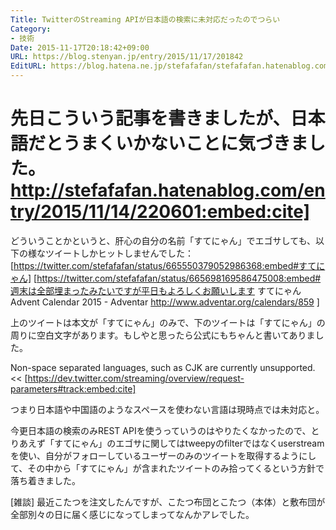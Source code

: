 ```yaml
---
Title: TwitterのStreaming APIが日本語の検索に未対応だったのでつらい
Category:
- 技術
Date: 2015-11-17T20:18:42+09:00
URL: https://blog.stenyan.jp/entry/2015/11/17/201842
EditURL: https://blog.hatena.ne.jp/stefafafan/stefafafan.hatenablog.com/atom/entry/6653586347145587706
---
```


先日こういう記事を書きましたが、日本語だとうまくいかないことに気づきました。
http://stefafafan.hatenablog.com/entry/2015/11/14/220601:embed:cite]
====

どういうことかというと、肝心の自分の名前「すてにゃん」でエゴサしても、以下の様なツイートしかヒットしませんでした：
[https://twitter.com/stefafafan/status/665550379052986368:embed#すてにゃん]
[https://twitter.com/stefafafan/status/665698169586475008:embed#週末は全部埋まったみたいですが平日もよろしくお願いします  すてにゃん Advent Calendar 2015 - Adventar http://www.adventar.org/calendars/859 ]

上のツイートは本文が「すてにゃん」のみで、下のツイートは「すてにゃん」の周りに空白文字があります。もしやと思ったら公式にもちゃんと書いてありました。
>>
Non-space separated languages, such as CJK are currently unsupported.
<<
[https://dev.twitter.com/streaming/overview/request-parameters#track:embed:cite]

つまり日本語や中国語のようなスペースを使わない言語は現時点では未対応と。

今更日本語の検索のみREST APIを使うっていうのはやりたくなかったので、とりあえず「すてにゃん」のエゴサに関してはtweepyのfilterではなくuserstreamを使い、自分がフォローしているユーザーのみのツイートを取得するようにして、その中から「すてにゃん」が含まれたツイートのみ拾ってくるという方針で落ち着きました。

[雑談] 最近こたつを注文したんですが、こたつ布団とこたつ（本体）と敷布団が全部別々の日に届く感じになってしまってなんかアレでした。
